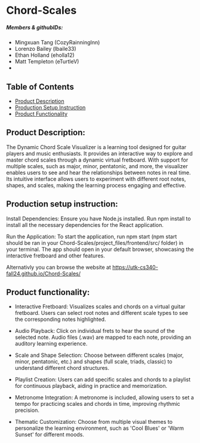 # Chord-Scales
##### Members & githubIDs:
* Mingxuan Tang (CozyRainningInn)
* Lorenzo Bailey (lbaile33)
* Ethan Holland (eholla12)
* Matt Templeton (eTurtleV)
*

## Table of Contents
- [Product Description](#product-description)
- [Production Setup Instruction](#production-setup-instruction)
- [Product Functionality](#product-functionality)





## Product Description:
The Dynamic Chord Scale Visualizer is a learning tool designed for guitar players and music enthusiasts. It provides an interactive way to explore and master chord scales through a dynamic virtual fretboard. With support for multiple scales, such as major, minor, pentatonic, and more, the visualizer enables users to see and hear the relationships between notes in real time. Its intuitive interface allows users to experiment with different root notes, shapes, and scales, making the learning process engaging and effective.

## Production setup instruction: 
Install Dependencies: Ensure you have Node.js installed. Run npm install to install all the necessary dependencies for the React application.

Run the Application: To start the application, run npm start (npm start should be ran in your Chord-Scales/project_files/frontend/src/ folder) in your terminal. The app should open in your default browser, showcasing the interactive fretboard and other features.

Alternativly you can browse the website at https://utk-cs340-fall24.github.io/Chord-Scales/


## Product functionality:
- Interactive Fretboard: Visualizes scales and chords on a virtual guitar fretboard. Users can select root notes and different scale types to see the corresponding notes highlighted.

- Audio Playback: Click on individual frets to hear the sound of the selected note. Audio files (.wav) are mapped to each note, providing an auditory learning experience.

- Scale and Shape Selection: Choose between different scales (major, minor, pentatonic, etc.) and shapes (full scale, triads, classic) to understand different chord structures.

- Playlist Creation: Users can add specific scales and chords to a playlist for continuous playback, aiding in practice and memorization.

- Metronome Integration: A metronome is included, allowing users to set a tempo for practicing scales and chords in time, improving rhythmic precision.

- Thematic Customization: Choose from multiple visual themes to personalize the learning environment, such as 'Cool Blues' or 'Warm Sunset' for different moods.

